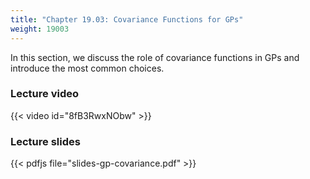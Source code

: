 ```yaml
---
title: "Chapter 19.03: Covariance Functions for GPs"
weight: 19003
---
```

In this section, we discuss the role of covariance functions in GPs and introduce the most common choices. 

<!--more-->

### Lecture video

{{< video id="8fB3RwxNObw" >}}

### Lecture slides

{{< pdfjs file="slides-gp-covariance.pdf" >}}

